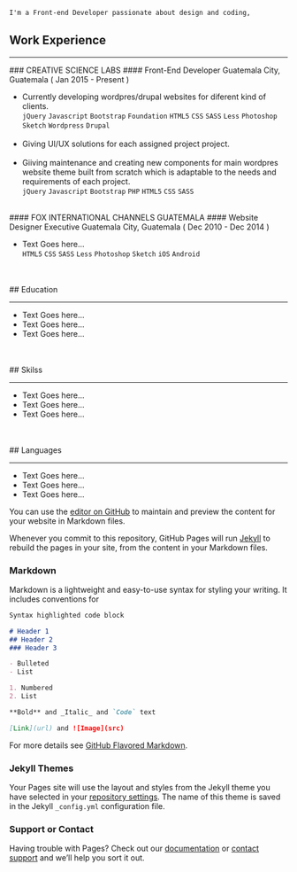 ```markdown
I'm a Front-end Developer passionate about design and coding, 
```

## Work Experience
<hr>
### CREATIVE SCIENCE LABS
#### Front-End Developer
Guatemala City, Guatemala ( Jan 2015 - Present )<br>
<ul>
  <li>Currently developing wordpres/drupal websites for diferent kind of clients.<br>
    <code>jQuery</code> <code>Javascript</code> <code>Bootstrap</code> <code>Foundation</code> <code>HTML5</code> <code>CSS</code> <code>SASS</code> <code>Less</code> <code>Photoshop</code> <code>Sketch</code> <code>Wordpress</code> <code>Drupal</code><br><br>
  </li>
  <li>Giving UI/UX solutions for each assigned project project. <br><br></li>
   <li>Giiving maintenance and creating new components for main wordpres website theme built from scratch which is adaptable to the needs and requirements of each project.<br>
    <code>jQuery</code> <code>Javascript</code> <code>Bootstrap</code> <code>PHP</code> <code>HTML5</code> <code>CSS</code> <code>SASS</code>
  </li>
</ul>
<br>
#### FOX INTERNATIONAL CHANNELS GUATEMALA
#### Website Designer Executive
Guatemala City, Guatemala ( Dec 2010 - Dec 2014 )<br>
<ul>
  <li>Text Goes here...<br>
<code>HTML5</code> <code>CSS</code> <code>SASS</code> <code>Less</code> <code>Photoshop</code> <code>Sketch</code> <code>iOS</code> <code>Android</code>
      </li>
</ul>
<br><br>
## Education
<hr>
<ul>
  <li>Text Goes here...</li>
  <li>Text Goes here...</li>
  <li>Text Goes here...</li>
</ul>
<br><br>
## Skilss
<hr>
<ul>
  <li>Text Goes here...</li>
  <li>Text Goes here...</li>
  <li>Text Goes here...</li>
</ul>
<br><br>
## Languages
<hr>
<ul>
  <li>Text Goes here...</li>
  <li>Text Goes here...</li>
  <li>Text Goes here...</li>
</ul>

You can use the [editor on GitHub](https://github.com/yav1987/resume/edit/master/index.md) to maintain and preview the content for your website in Markdown files.

Whenever you commit to this repository, GitHub Pages will run [Jekyll](https://jekyllrb.com/) to rebuild the pages in your site, from the content in your Markdown files.

### Markdown

Markdown is a lightweight and easy-to-use syntax for styling your writing. It includes conventions for

```markdown
Syntax highlighted code block

# Header 1
## Header 2
### Header 3

- Bulleted
- List

1. Numbered
2. List

**Bold** and _Italic_ and `Code` text

[Link](url) and ![Image](src)
```

For more details see [GitHub Flavored Markdown](https://guides.github.com/features/mastering-markdown/).

### Jekyll Themes

Your Pages site will use the layout and styles from the Jekyll theme you have selected in your [repository settings](https://github.com/yav1987/resume/settings). The name of this theme is saved in the Jekyll `_config.yml` configuration file.

### Support or Contact

Having trouble with Pages? Check out our [documentation](https://help.github.com/categories/github-pages-basics/) or [contact support](https://github.com/contact) and we’ll help you sort it out.
